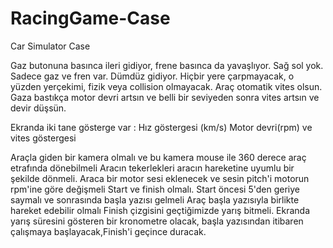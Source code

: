 # RacingGame-Case
Car Simulator Case

Gaz butonuna basınca ileri gidiyor, frene basınca da yavaşlıyor. 
Sağ sol yok. Sadece gaz ve fren var. Dümdüz gidiyor. 
Hiçbir yere çarpmayacak, o yüzden yerçekimi, fizik veya collision olmayacak.
Araç otomatik vites olsun. Gaza bastıkça motor devri artsın ve belli bir seviyeden sonra vites artsın ve devir düşsün.

Ekranda iki tane gösterge var :
Hız göstergesi (km/s)
Motor devri(rpm) ve vites göstergesi

Araçla giden bir kamera olmalı ve bu kamera mouse ile 360 derece araç etrafında dönebilmeli 
Aracın tekerlekleri aracın hareketine uyumlu bir şekilde dönmeli.
Araca bir motor sesi eklenecek ve sesin pitch'i motorun rpm'ine göre değişmeli
Start ve finish olmalı. 
Start öncesi 5'den geriye saymalı ve sonrasında başla yazısı gelmeli
Araç başla yazısıyla birlikte hareket edebilir olmalı
Finish çizgisini geçtiğimizde yarış bitmeli.
Ekranda yarış süresini gösteren bir kronometre olacak, başla yazısından itibaren çalışmaya başlayacak,Finish'i geçince duracak.
